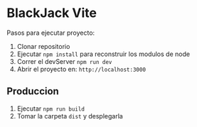 # BlackJack Vite

Pasos para ejecutar proyecto:

1. Clonar repositorio
2. Ejecutar `npm install` para reconstruir los modulos de node
3. Correr el devServer `npm run dev`
4. Abrir el proyecto en: `http://localhost:3000`

## Produccion

1. Ejecutar `npm run build`
2. Tomar la carpeta `dist` y desplegarla
